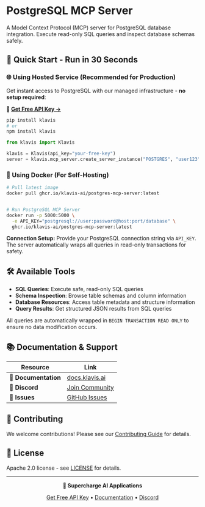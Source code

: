 # PostgreSQL MCP Server

A Model Context Protocol (MCP) server for PostgreSQL database integration. Execute read-only SQL queries and inspect database schemas safely.

## 🚀 Quick Start - Run in 30 Seconds

### 🌐 Using Hosted Service (Recommended for Production)

Get instant access to PostgreSQL with our managed infrastructure - **no setup required**:

**🔗 [Get Free API Key →](https://www.klavis.ai/home/api-keys)**

```bash
pip install klavis
# or
npm install klavis
```

```python
from klavis import Klavis

klavis = Klavis(api_key="your-free-key")
server = klavis.mcp_server.create_server_instance("POSTGRES", "user123")
```

### 🐳 Using Docker (For Self-Hosting)

```bash
# Pull latest image
docker pull ghcr.io/klavis-ai/postgres-mcp-server:latest


# Run PostgreSQL MCP Server
docker run -p 5000:5000 \
  -e API_KEY="postgresql://user:password@host:port/database" \
  ghcr.io/klavis-ai/postgres-mcp-server:latest
```

**Connection Setup:** Provide your PostgreSQL connection string via `API_KEY`. The server automatically wraps all queries in read-only transactions for safety.

## 🛠️ Available Tools

- **SQL Queries**: Execute safe, read-only SQL queries
- **Schema Inspection**: Browse table schemas and column information
- **Database Resources**: Access table metadata and structure information
- **Query Results**: Get structured JSON results from SQL queries

All queries are automatically wrapped in `BEGIN TRANSACTION READ ONLY` to ensure no data modification occurs.

## 📚 Documentation & Support

| Resource | Link |
|----------|------|
| **📖 Documentation** | [docs.klavis.ai](https://docs.klavis.ai) |
| **💬 Discord** | [Join Community](https://discord.gg/p7TuTEcssn) |
| **🐛 Issues** | [GitHub Issues](https://github.com/klavis-ai/klavis/issues) |

## 🤝 Contributing

We welcome contributions! Please see our [Contributing Guide](../../CONTRIBUTING.md) for details.

## 📜 License

Apache 2.0 license - see [LICENSE](../../LICENSE) for details.

---

<div align="center">
  <p><strong>🚀 Supercharge AI Applications </strong></p>
  <p>
    <a href="https://www.klavis.ai">Get Free API Key</a> •
    <a href="https://docs.klavis.ai">Documentation</a> •
    <a href="https://discord.gg/p7TuTEcssn">Discord</a>
  </p>
</div>
